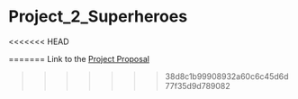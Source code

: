 # Project_2_Superheroes


<<<<<<< HEAD


=======
Link to the [Project Proposal](https://docs.google.com/document/d/12d_BRRAx6_muMJXZa3u_zGuRWuWb35m4ZuO6oeIwbgs/edit?ts=60e9de65)
>>>>>>> 38d8c1b99908932a60c6c45d6d77f35d9d789082
